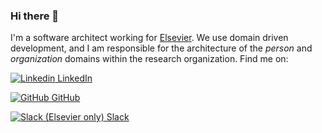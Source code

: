 ### Hi there 👋

<!--
**arronharden-els/arronharden-els** is a ✨ _special_ ✨ repository because its `README.md` (this file) appears on your GitHub profile.

Here are some ideas to get you started:

- 🔭 I’m currently working on ...
- 🌱 I’m currently learning ...
- 👯 I’m looking to collaborate on ...
- 🤔 I’m looking for help with ...
- 💬 Ask me about ...
- 📫 How to reach me: ...
- 😄 Pronouns: ...
- ⚡ Fun fact: ...
-->

I'm a software architect working for [Elsevier](https://www.elsevier.com/). We use domain driven development, and I am responsible for the architecture of the _person_ and _organization_ domains within the research organization. Find me on:

[![Linkedin](https://user-images.githubusercontent.com/60709007/158411143-9a8f483a-87e2-4a31-8a1f-71f1e0808270.png) LinkedIn](https://www.linkedin.com/in/arronharden)

[![GitHub](https://user-images.githubusercontent.com/60709007/158411138-05b97588-4a25-4d3d-8d00-a8609d2d3285.png) GitHub](https://github.com/arronharden-els)

[![Slack (Elsevier only)](https://user-images.githubusercontent.com/60709007/158412261-45cf5f05-7c37-4ac7-ac2c-cfb76f74006c.png) Slack](https://app.slack.com/client/TH0BPQHNY/CH1EURP1D/user_profile/WR35EUUPR)

